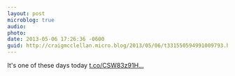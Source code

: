 ```yaml
---
layout: post
microblog: true
audio: 
photo: 
date: 2013-05-06 17:26:36 -0600
guid: http://craigmcclellan.micro.blog/2013/05/06/t331550594991009793.html
---
```

It's one of these days today [t.co/CSW83z91H...](http://t.co/CSW83z91Hn)
